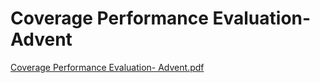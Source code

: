 # Coverage Performance Evaluation- Advent

[Coverage Performance Evaluation- Advent.pdf](Coverage%20Performance%20Evaluation-%20Advent%20550d12a3cbc645cfaa57120572bb3cf7/Coverage_Performance_Evaluation-_Advent.pdf)